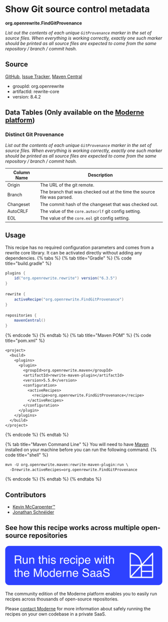 # Show Git source control metadata

**org.openrewrite.FindGitProvenance**

_List out the contents of each unique `GitProvenance` marker in the set of source files. When everything is working correctly, exactly one such marker should be printed as all source files are expected to come from the same repository / branch / commit hash._

## Source

[GitHub](https://github.com/openrewrite/rewrite/blob/main/rewrite-core/src/main/java/org/openrewrite/FindGitProvenance.java), [Issue Tracker](https://github.com/openrewrite/rewrite/issues), [Maven Central](https://central.sonatype.com/artifact/org.openrewrite/rewrite-core/8.4.2/jar)

* groupId: org.openrewrite
* artifactId: rewrite-core
* version: 8.4.2

## Data Tables (Only available on the [Moderne platform](https://app.moderne.io/))

### Distinct Git Provenance

_List out the contents of each unique `GitProvenance` marker in the set of source files. When everything is working correctly, exactly one such marker should be printed as all source files are expected to come from the same repository / branch / commit hash._

| Column Name | Description |
| ----------- | ----------- |
| Origin | The URL of the git remote. |
| Branch | The branch that was checked out at the time the source file was parsed. |
| Changeset | The commit hash of the changeset that was checked out. |
| AutoCRLF | The value of the `core.autocrlf` git config setting. |
| EOL | The value of the `core.eol` git config setting. |


## Usage

This recipe has no required configuration parameters and comes from a rewrite core library. It can be activated directly without adding any dependencies.
{% tabs %}
{% tab title="Gradle" %}
{% code title="build.gradle" %}
```groovy
plugins {
    id("org.openrewrite.rewrite") version("6.3.5")
}

rewrite {
    activeRecipe("org.openrewrite.FindGitProvenance")
}

repositories {
    mavenCentral()
}

```
{% endcode %}
{% endtab %}
{% tab title="Maven POM" %}
{% code title="pom.xml" %}
```markup
<project>
  <build>
    <plugins>
      <plugin>
        <groupId>org.openrewrite.maven</groupId>
        <artifactId>rewrite-maven-plugin</artifactId>
        <version>5.5.0</version>
        <configuration>
          <activeRecipes>
            <recipe>org.openrewrite.FindGitProvenance</recipe>
          </activeRecipes>
        </configuration>
      </plugin>
    </plugins>
  </build>
</project>
```
{% endcode %}
{% endtab %}

{% tab title="Maven Command Line" %}
You will need to have [Maven](https://maven.apache.org/download.cgi) installed on your machine before you can run the following command.
{% code title="shell" %}
```shell
mvn -U org.openrewrite.maven:rewrite-maven-plugin:run \
  -Drewrite.activeRecipes=org.openrewrite.FindGitProvenance
```
{% endcode %}
{% endtab %}
{% endtabs %}

## Contributors
* [Kevin McCarpenter™️](mailto:kevin@moderne.io)
* [Jonathan Schnéider](mailto:jkschneider@gmail.com)


## See how this recipe works across multiple open-source repositories

[![Moderne Link Image](/.gitbook/assets/ModerneRecipeButton.png)](https://app.moderne.io/recipes/org.openrewrite.FindGitProvenance)

The community edition of the Moderne platform enables you to easily run recipes across thousands of open-source repositories.

Please [contact Moderne](https://moderne.io/product) for more information about safely running the recipes on your own codebase in a private SaaS.
